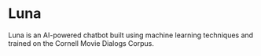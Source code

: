 # Luna
Luna is an AI-powered chatbot built using machine learning techniques and trained on the Cornell Movie Dialogs Corpus. 
